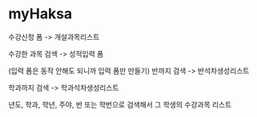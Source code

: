 # myHaksa


수강신청 폼 -> 개설과목리스트

수강한 과목 검색 -> 성적입력 폼

(입력 폼은 동작 안해도 되니까 입력 폼만 만들기)
반까지 검색 -> 반석차생성리스트

학과까지 검색 -> 학과석차생성리스트

년도, 학과, 학년, 주야, 반 또는 학번으로 검색해서 그 학생의 수강과목 리스트
